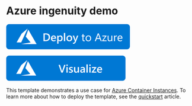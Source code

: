 # Azure ingenuity demo


[![Deploy To Azure](https://raw.githubusercontent.com/eigen-ltd/azure-ingenuity-demo/master/images/deploytoazure.svg?sanitize=true)](https://portal.azure.com/#create/Microsoft.Template/uri/https%3A%2F%2Fraw.githubusercontent.com%2Feigen-ltd%2Fazure-ingenuity-demo%2Fazuredeploy.json)

[![Visualize](https://raw.githubusercontent.com/eigen-ltd/azure-ingenuity-demo/master/images/visualizebutton.svg?sanitize=true)](http://armviz.io/#/?load=https%3A%2F%2Fraw.githubusercontent.com%2Feigen-ltd%2Fazure-ingenuity-demo%2Fmaster%2Fazuredeploy.json)

This template demonstrates a use case for [Azure Container Instances](https://docs.microsoft.com/azure/container-instances/). To learn more about how to deploy the template, see the [quickstart](https://docs.microsoft.com/azure/container-instances/container-instances-quickstart-template) article.
